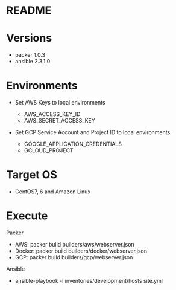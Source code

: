 README
=======

Versions
=======

- packer 1.0.3
- ansible 2.3.1.0

Environments
=======
- Set AWS Keys to local environments
  - AWS_ACCESS_KEY_ID
  - AWS_SECRET_ACCESS_KEY

- Set GCP Service Account and Project ID to local environments
  - GOOGLE_APPLICATION_CREDENTIALS
  - GCLOUD_PROJECT

Target OS
======
- CentOS7, 6 and Amazon Linux

Execute
=======
Packer
  - AWS: packer build builders/aws/webserver.json
  - Docker: packer build builders/docker/webserver.json
  - GCP: packer build builders/gcp/webserver.json

Ansible
  - ansible-playbook -i inventories/development/hosts site.yml
